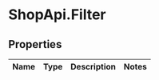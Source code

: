 # ShopApi.Filter

## Properties
Name | Type | Description | Notes
------------ | ------------- | ------------- | -------------
